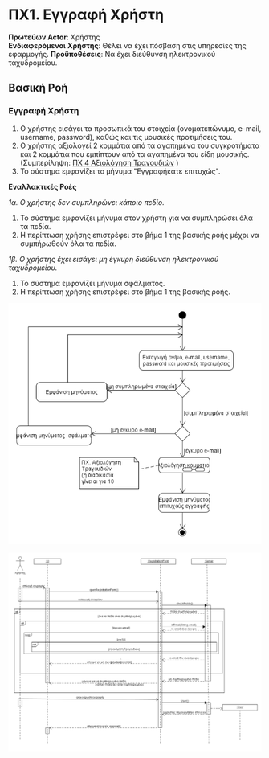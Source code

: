 # ΠΧ1. Εγγραφή Χρήστη

**Πρωτεύων Actor**: Χρήστης  
**Ενδιαφερόμενοι** 
**Χρήστης**: Θέλει να έχει πόσβαση στις υπηρεσίες της εφαρμογής.
**Προϋποθέσεις**: Να έχει διεύθυνση ηλεκτρονικού ταχυδρομείου.

## Βασική Ροή

### Εγγραφή Χρήστη

1. Ο χρήστης εισάγει τα προσωπικά του στοιχεία (ονοματεπώνυμο, e-mail, username, password), καθώς και τις μουσικές προτιμήσεις του.
2. Ο χρήστης αξιολογεί 2 κομμάτια από τα αγαπημένα του συγκροτήματα και 2 κομμάτια που εμπίπτουν από τα αγαπημένα του είδη μουσικής.
   (Συμπερίληψη: [ΠΧ 4 Αξιολόγηση Τραγουδιών](uc4-song-rating.md) )
3. Το σύστημα εμφανίζει το μήνυμα "Εγγραφήκατε επιτυχώς".

**Εναλλακτικές Ροές**

*1α. Ο χρήστης δεν συμπληρώνει κάποιο πεδίο.*  
1. Το σύστημα εμφανίζει μήνυμα στον χρήστη για να συμπληρώσει όλα τα πεδία.
2. Η περίπτωση χρήσης επιστρέφει στο βήμα 1 της βασικής ροής μέχρι να συμπήρωθούν όλα τα πεδία.
   
*1β. Ο χρήστης έχει εισάγει μη έγκυρη διεύθυνση ηλεκτρονικού ταχυδρομείου.*  
1. Το σύστημα εμφανίζει μήνυμα σφάλματος. 
2. Η περίπτωση χρήσης επιστρέφει στο βήμα 1 της βασικής ροής.

![Διάγραμμα Δραστηριότητας](docs/markdown/uml/requirements/activity-user-registration.png)

![Διάγραμμα Ακολουθίας](docs/markdown/uml/requirements/sequence-user-registration.png)
